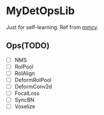 # MyDetOpsLib
Just for self-learning.
Ref from [mmcv](https://github.com/open-mmlab/mmcv).

## Ops(TODO)

- [ ] NMS
- [ ] RoIPool
- [ ] RoIAlign
- [ ] DeformRoIPool
- [ ] DeformConv2d
- [ ] FocalLoss
- [ ] SyncBN
- [ ] Voxelize
